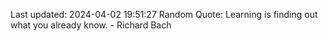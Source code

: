 Last updated: 2024-04-02 19:51:27
Random Quote: Learning is finding out what you already know. - Richard Bach